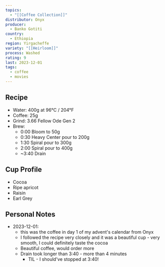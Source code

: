 ```yaml
---
topics:
  - "[[Coffee Collection]]"
distributor: Onyx
producer:
  - Banko Gotiti
country:
  - Ethiopia
region: Yirgacheffe
variety: "[[Heirloom]]"
process: Washed
rating: 9
last: 2023-12-01
tags:
  - coffee
  - movies
---
```

## Recipe

- Water: 400g at 96°C / 204°F
- Coffee: 25g
- Grind: 3.66 Fellow Ode Gen 2
- Brew:
	- 0:00 Bloom to 50g
	- 0:30 Heavy Center pour to 200g
	- 1:30 Spiral pour to 300g
	- 2:00 Spiral pour to 400g
	- ~3:40 Drain

## Cup Profile

- Cocoa
- Ripe apricot
- Raisin
- Earl Grey

## Personal Notes

- 2023-12-01:
	- this was the coffee in day 1 of my advent's calendar from Onyx
	- I followed the recipe very closely and it was a beautiful cup - very smooth, I could definitely taste the cocoa
	- Beautiful coffee, would order more
	- Drain took longer than 3:40 - more than 4 minutes
		- TIL - I should've stopped at 3:40!